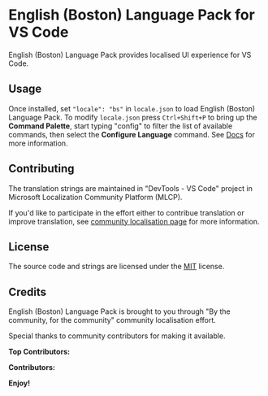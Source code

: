 # English (Boston) Language Pack for VS Code

English (Boston) Language Pack provides localised UI experience for VS Code.

## Usage

Once installed, set `"locale": "bs"` in `locale.json` to load English (Boston) Language Pack. To modify `locale.json` press `Ctrl+Shift+P` to bring up the **Command Palette**, start typing "config" to filter the list of available commands, then select the **Configure Language** command. See [Docs](https://go.microsoft.com/fwlink/?LinkId=761051) for more information.

## Contributing

The translation strings are maintained in "DevTools - VS Code" project in Microsoft Localization Community Platform (MLCP).

If you'd like to participate in the effort either to contribue translation or improve translation, see [community localisation page](https://aka.ms/vscodeloc) for more information.

## License

The source code and strings are licensed under the [MIT](https://github.com/Microsoft/vscode-loc/blob/master/LICENSE.md) license.

## Credits

English (Boston) Language Pack is brought to you through "By the community, for the community" community localisation effort.

Special thanks to community contributors for making it available.

**Top Contributors:**

**Contributors:**

**Enjoy!**
